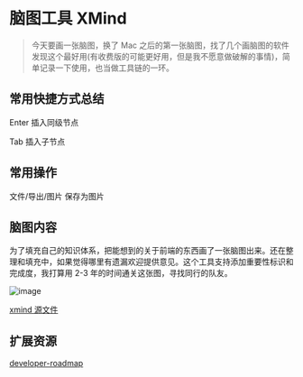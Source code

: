 # 脑图工具 XMind

> 今天要画一张脑图，换了 Mac 之后的第一张脑图，找了几个画脑图的软件发现这个最好用(有收费版的可能更好用，但是我不愿意做破解的事情)，简单记录一下使用，也当做工具链的一环。

## 常用快捷方式总结

Enter  插入同级节点

Tab    插入子节点

## 常用操作

文件/导出/图片    保存为图片

## 脑图内容

为了填充自己的知识体系，把能想到的关于前端的东西画了一张脑图出来。还在整理和填充中，如果觉得哪里有遗漏欢迎提供意见。这个工具支持添加重要性标识和完成度，我打算用 2-3 年的时间通关这张图，寻找同行的队友。

![image](img/fe-skill-tree.png) 

[xmind 源文件](/articles/xmind/img/fe-skill-tree.xmind)

## 扩展资源

[developer-roadmap](https://github.com/kamranahmedse/developer-roadmap)
